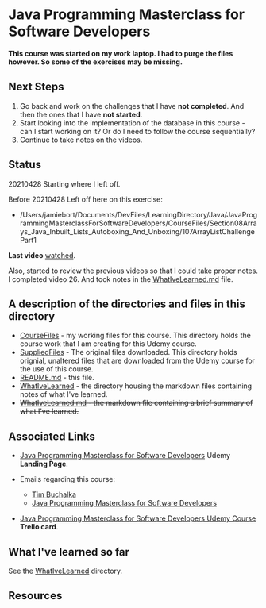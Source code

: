 # Java Programming Masterclass for Software Developers

**This course was started on my work laptop. I had to purge the files however. So some of the exercises may be missing.**

## Next Steps
1. Go back and work on the challenges that I have **not completed**. And then the ones that I have **not started**.
2. Start looking into the implementation of the database in this course - can I start working on it? Or do I need to follow the course sequentially?
3. Continue to take notes on the videos.

## Status
20210428
Starting where I left off.

Before 20210428
Left off here on this exercise: 
* /Users/jamiebort/Documents/DevFiles/LearningDirectory/Java/JavaProgrammingMasterclassForSoftwareDevelopers/CourseFiles/Section08Arrays_Java_Inbuilt_Lists_Autoboxing_And_Unboxing/107ArrayListChallengePart1

**Last video** [watched](https://www.udemy.com/course/java-the-complete-java-developer-course/learn/lecture/3323790#overview).

Also, started to review the previous videos so that I could take proper notes. I completed video 26. And took notes in the [WhatIveLearned.md](https://github.com/JamieBort/LearningDirectory/tree/master/Java/Courses/JavaProgrammingMasterclassForSoftwareDevelopers/WhatIveLearned) file.

## A description of the directories and files in this directory
* [CourseFiles](https://github.com/JamieBort/LearningDirectory/tree/master/Java/Courses/JavaProgrammingMasterclassForSoftwareDevelopers/CourseFiles) - my working files for this course. This directory holds the course work that I am creating for this Udemy course.
* [SuppliedFiles](https://github.com/JamieBort/LearningDirectory/tree/master/Java/Courses/JavaProgrammingMasterclassForSoftwareDevelopers/SuppliedFiles) - The original files downloaded. This directory holds orignial, unaltered files that are downloaded from the Udemy course for the use of this course.
* [README.md](https://github.com/JamieBort/LearningDirectory/blob/master/Java/Courses/JavaProgrammingMasterclassForSoftwareDevelopers/README.md) - this file.
* [WhatIveLearned](https://github.com/JamieBort/LearningDirectory/tree/master/Java/Courses/JavaProgrammingMasterclassForSoftwareDevelopers/WhatIveLearned) - the directory housing the markdown files containing notes of what I've learned.
* ~~[WhatIveLearned.md](https://github.com/JamieBort/LearningDirectory/tree/master/Java/Courses/JavaProgrammingMasterclassForSoftwareDevelopers/WhatIveLearned) - the markdown file containing a brief summary of what I've learned.~~

## Associated Links
* [Java Programming Masterclass for Software Developers](https://www.udemy.com/course/java-the-complete-java-developer-course/) Udemy **Landing Page**.

* Emails regarding this course:
    * [Tim Buchalka](https://mail.google.com/mail/u/0/#search/Tim+Buchalka)
    * [Java Programming Masterclass for Software Developers](https://mail.google.com/mail/u/0/#search/Java+Programming+Masterclass+for+Software+Developers)

* [Java Programming Masterclass for Software Developers Udemy Course](https://trello.com/c/FXZ4k4PL/459-java-programming-masterclass-for-software-developers-udemy-course) **Trello card**.

## What I've learned so far
See the [WhatIveLearned](https://github.com/JamieBort/LearningDirectory/tree/master/Java/Courses/JavaProgrammingMasterclassForSoftwareDevelopers/WhatIveLearned) directory.

## Resources
